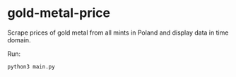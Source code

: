 # gold-metal-price
Scrape prices of gold metal from all mints in Poland and display data in time domain.

Run:
```
python3 main.py
```
